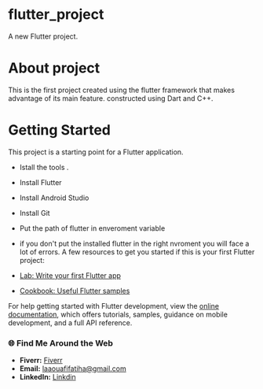 # flutter_project

A new Flutter project.
# About project 
This is the first project created using the flutter framework that makes advantage of its main feature. constructed using Dart and C++. 

# Getting Started
This project is a starting point for a Flutter application.
- Istall the tools .
- Install Flutter
- Install Android Studio
- Install Git
- Put the path of flutter in enveroment variable 
- if you don't put the installed flutter in the right nvroment you will face a lot of errors.
A few resources to get you started if this is your first Flutter project:

- [Lab: Write your first Flutter app](https://docs.flutter.dev/get-started/codelab)
- [Cookbook: Useful Flutter samples](https://docs.flutter.dev/cookbook)

For help getting started with Flutter development, view the
[online documentation](https://docs.flutter.dev/), which offers tutorials,
samples, guidance on mobile development, and a full API reference.

### 🌐 Find Me Around the Web
- **Fiverr:** <a href="https://fr.fiverr.com/fatiha_laa?up_rollout=true"> Fiverr</a>
- **Email:** <a href="laaouafifatiha@gmail.com"> laaouafifatiha@gmail.com </a>
- **LinkedIn:** <a href="https://www.linkedin.com/in/fatiha-laaouafi-4227252ba/"> Linkdin </a>

